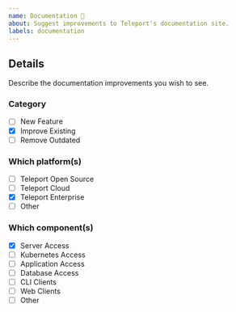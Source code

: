 ```yaml
---
name: Documentation 📝
about: Suggest improvements to Teleport's documentation site.
labels: documentation
---
```

## Details
Describe the documentation improvements you wish to see.

### Category
- [ ] New Feature
- [x] Improve Existing
- [ ] Remove Outdated

### Which platform(s)
- [ ] Teleport Open Source
- [ ] Teleport Cloud
- [x] Teleport Enterprise
- [ ] Other

### Which component(s)
- [x] Server Access
- [ ] Kubernetes Access
- [ ] Application Access
- [ ] Database Access
- [ ] CLI Clients
- [ ] Web Clients
- [ ] Other
